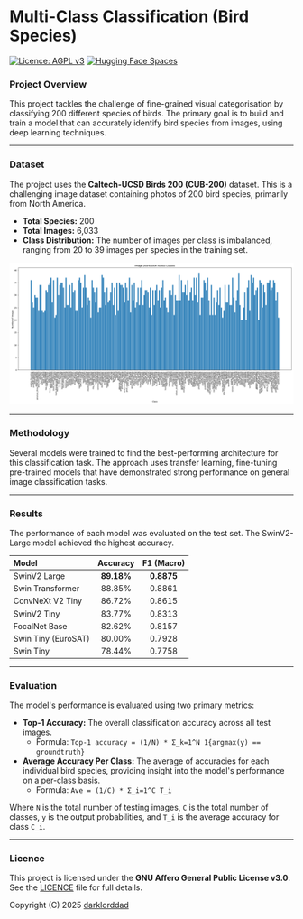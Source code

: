 # Multi-Class Classification (Bird Species)

[![Licence: AGPL v3](https://img.shields.io/badge/Licence-AGPL%20v3-blue.svg)](https://www.gnu.org/licenses/agpl-3.0)
[![Hugging Face Spaces](https://img.shields.io/badge/%F0%9F%A4%97%20Hugging%20Face-Spaces-blue)](https://huggingface.co/spaces/YOUR_USERNAME/YOUR_SPACE)

### Project Overview

This project tackles the challenge of fine-grained visual categorisation by classifying 200 different species of birds. The primary goal is to build and train a model that can accurately identify bird species from images, using deep learning techniques.

---

### Dataset

The project uses the **Caltech-UCSD Birds 200 (CUB-200)** dataset. This is a challenging image dataset containing photos of 200 bird species, primarily from North America.

- **Total Species:** 200
- **Total Images:** 6,033
- **Class Distribution:** The number of images per class is imbalanced, ranging from 20 to 39 images per species in the training set.

![Image](Caltech-UCSD-Birds-200-(CUB-200)/Class-distribution.png)

---

### Methodology

Several models were trained to find the best-performing architecture for this classification task. The approach uses transfer learning, fine-tuning pre-trained models that have demonstrated strong performance on general image classification tasks.

---

### Results

The performance of each model was evaluated on the test set. The SwinV2-Large model achieved the highest accuracy.

| Model | Accuracy | F1 (Macro) |
| :--- | :---: | :---: |
| SwinV2 Large | **89.18%** | **0.8875** |
| Swin Transformer | 88.85% | 0.8861 |
| ConvNeXt V2 Tiny | 86.72% | 0.8615 |
| SwinV2 Tiny | 83.77% | 0.8313 |
| FocalNet Base | 82.62% | 0.8157 |
| Swin Tiny (EuroSAT) | 80.00% | 0.7928 |
| Swin Tiny | 78.44% | 0.7758 |

---

### Evaluation

The model's performance is evaluated using two primary metrics:

-   **Top-1 Accuracy:** The overall classification accuracy across all test images.
    -   Formula: `Top-1 accuracy = (1/N) * Σ_k=1^N 1{argmax(y) == groundtruth}`
-   **Average Accuracy Per Class:** The average of accuracies for each individual bird species, providing insight into the model's performance on a per-class basis.
    -   Formula: `Ave = (1/C) * Σ_i=1^C T_i`

Where `N` is the total number of testing images, `C` is the total number of classes, `y` is the output probabilities, and `T_i` is the average accuracy for class `C_i`.

---

### Licence

This project is licensed under the **GNU Affero General Public License v3.0**. See the [LICENCE](LICENSE) file for full details.

Copyright (C) 2025 [darklorddad](https://github.com/darklorddad)
